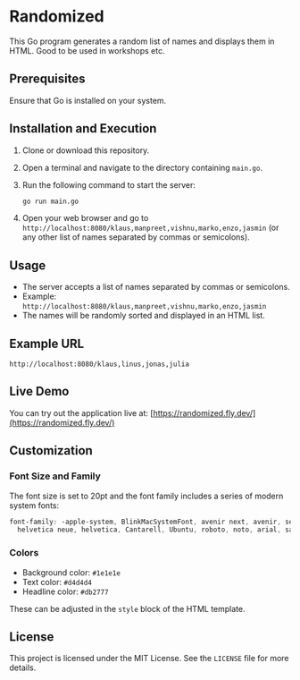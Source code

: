 
# Randomized

This Go program generates a random list of names and displays them in HTML. Good to be used in workshops etc.

## Prerequisites

Ensure that Go is installed on your system.

## Installation and Execution

1. Clone or download this repository.
2. Open a terminal and navigate to the directory containing `main.go`.
3. Run the following command to start the server:

   ```sh
   go run main.go
   ```

4. Open your web browser and go to `http://localhost:8080/klaus,manpreet,vishnu,marko,enzo,jasmin` (or any other list of names separated by commas or semicolons).

## Usage

- The server accepts a list of names separated by commas or semicolons.
- Example: `http://localhost:8080/klaus,manpreet,vishnu,marko,enzo,jasmin`
- The names will be randomly sorted and displayed in an HTML list.

## Example URL

```plaintext
http://localhost:8080/klaus,linus,jonas,julia
```

## Live Demo

You can try out the application live at: [https://randomized.fly.dev/](https://randomized.fly.dev/)

## Customization

### Font Size and Family

The font size is set to 20pt and the font family includes a series of modern system fonts:

```css
font-family: -apple-system, BlinkMacSystemFont, avenir next, avenir, segoe ui,
  helvetica neue, helvetica, Cantarell, Ubuntu, roboto, noto, arial, sans-serif;
```

### Colors

- Background color: `#1e1e1e`
- Text color: `#d4d4d4`
- Headline color: `#db2777`

These can be adjusted in the `style` block of the HTML template.

## License

This project is licensed under the MIT License. See the `LICENSE` file for more details.

